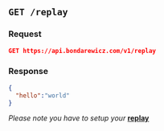 ## `GET /replay`

### Request

```json
GET https://api.bondarewicz.com/v1/replay
```

### Response

```json
{
  "hello":"world"
}
```

_Please note you have to setup your_ **[replay](https://github.com/bondarewicz/api/blob/master/docs/replay/POST_replay.md)**